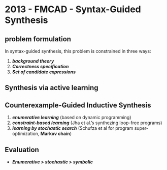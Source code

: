# 2013 - FMCAD - Syntax-Guided Synthesis

## problem formulation

In syntax-guided synthesis, this problem is constrained in three ways:

1. ***background theory***
2. ***Correctness specification***
3. ***Set of candidate expressions***

## Synthesis via active learning

## Counterexample-Guided Inductive Synthesis

1. ***enumerative learning*** (based on dynamic programming)
2. ***constraint-based learning*** (Jha et al.’s synthezing loop-free programs)
3. ***learning by stochastic search*** (Schufza et al for program super-optimization, **Markov chain**)

## Evaluation

- ***Enumerative > stochastic > symbolic***